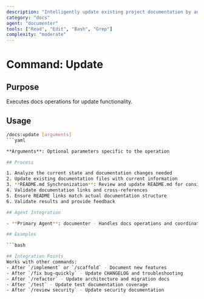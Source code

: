 ```yaml
---
description: "Intelligently update existing project documentation by analyzing changes and keeping content current"
category: "docs"
agent: "documenter"
tools: ["Read", "Edit", "Bash", "Grep"]
complexity: "moderate"
---
```


# Command: Update

## Purpose

Executes docs operations for update functionality.

## Usage

```bash
/docs:update [arguments]
```yaml

**Arguments**: Optional parameters specific to the operation

## Process

1. Analyze the current state and documentation changes needed
2. Update existing documentation files with current information
3. **README.md Synchronization**: Review and update README.md for consistency
4. Validate documentation links and cross-references
5. Ensure README links match actual documentation structure
6. Validate results and provide feedback

## Agent Integration

- **Primary Agent**: documenter - Handles docs operations and coordination

## Examples

```bash

## Integration Points
Works with other commands:
- After `/implement` or `/scaffold` - Document new features
- After `/fix bug-quickly` - Update CHANGELOG and troubleshooting
- After `/refactor` - Update architecture and migration docs
- After `/test` - Update test documentation coverage
- After `/review security` - Update security documentation
